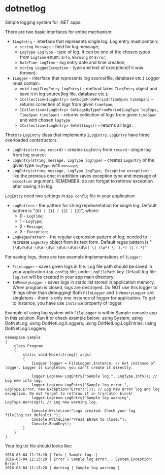 # dotnetlog
Simple logging system for .NET apps.

There are two basic interfaces for entire mechanism:
 - `ILogEntry` - interface that represents single log. Log entry must contain: 
   + `string Message` - field for log message;
   + `LogType LogType` - type of log. It can be one of the chosen types from `LogTime` enum: `Info`, `Warning` or `Error`;
   + `DateTime LogTime` - log entry date and time creation;
   + `string LoggedException` - type and text of exception(if it was thrown);
 - `ILogger` - interface that represents log source(file, database etc.) Logger must contain:
   + `void Log(ILogEntry logEntry)` - method takes `ILogEntry` object and save it in log source(log file, database etc.);
   + `ICollection<ILogEntry> GetLogsFromPeriod(TimeSpan timeSpan)` - returns collection of logs from given `timeSpan`;
   + `ICollection<ILogEntry> GetLogsByTypeFromPeriod(LogType logType, TimeSpan timeSpan)` - returns collection of logs from given `timeSpan` and with chosen `logType`
   + `ICollection<ILogEntry> GetAllLogs()` - returns all logs.

There is `LogEntry` class that implements `ILogEntry`. `LogEntry` have three overloaded contstructors:
 - `LogEntry(string record)` - creates `LogEntry` from `record` - single log from log source;
 - `LogEntry(string message, LogType logType)` - creates `LogEntry` of the given type `logType` with `message`;
 - `LogEntry(string message, LogType logType, Exception exception)` - like the previous one; in addition saves exception type and message of `exception` argument. REMEMBER: do not fortget to rethrow exception after saving it in log.

`LogEntry` need two settings in `App.config` file in your application:
 - `LogPattern` - the pattern for string representation for single log. Default pattern is "`{0} | {1} | {2} | {3}`", where:
   + 0 - `LogTime`;
   + 1 - `LogType`;
   + 2 - `Message`;
   + 3 - `Exception`;
 - `LogRegexPattern` - the regular expression pattern of log; needed to recreate `LogEntry` object from its text form. Default regex pattern is "`(\d\d\d\d-\d\d-\d\d \d\d:\d\d:\d\d) \| (\w*) \| (.*) \| (.*)`"

For saving logs, there are two example implementations of `ILogger`:
 - `FileLogger` - saves given logs in file. Log file path should be saved in your application `App.config` file, under `LogFilePath` key. Default log file `log.txt` will be created in your app main directory;
 - `InMemoryLogger` - saves logs in static list stored in application memory. When program is closed, logs are destroyed. Do NOT use this logger to things other than debugging!
Both `FileLogger` and `InMemoryLogger` are singletons - there is only one instance of logger for application. To get to instance, you have use `Instance` property of logger.

Example of using log system with `FileLogger` is within Sample console app in this solution. Run it or check example below:
    using System;
    using DotNetLog;
    using DotNetLog.ILoggers;
    using DotNetLog.LogEntries;
    using DotNetLog.Loggers;
    
    namespace Sample
    {
        class Program
        {
            static void Main(string[] args)
            {
                ILogger logger = FileLogger.Instance; // Get instance of logger. Logger is singleton, you can't create it directly.
    
                logger.Log(new LogEntry("Sample log.", LogType.Info)); // Log new info log.
                logger.Log(new LogEntry("Sample log error.", LogType.Error, new Exception("Error!"))); // Log new error log and log exception. Do not forget to rethrow it in try/catch block!
                logger.Log(new LogEntry("Sample log warning", LogType.Warning)); // Log new warning log.
    
                Console.WriteLine("Logs created. Check your log file(log.txt default).");
                Console.WriteLine("Press ENTER to close.");
                Console.ReadKey();
            }
        }
    }

Your log.txt file should looks like:

    2016-03-04 11:13:20 | Info | Sample log. | 
    2016-03-04 11:13:20 | Error | Sample log error. | System.Exception: Error!
    2016-03-04 11:13:20 | Warning | Sample log warning | 
